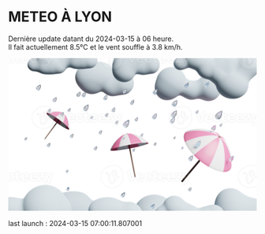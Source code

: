 # METEO À LYON

Dernière update datant du 2024-03-15 à 06 heure.  
Il fait actuellement 8.5°C et le vent souffle à 3.8 km/h.      

![](./.github/rain.png)

last launch : 2024-03-15 07:00:11.807001
